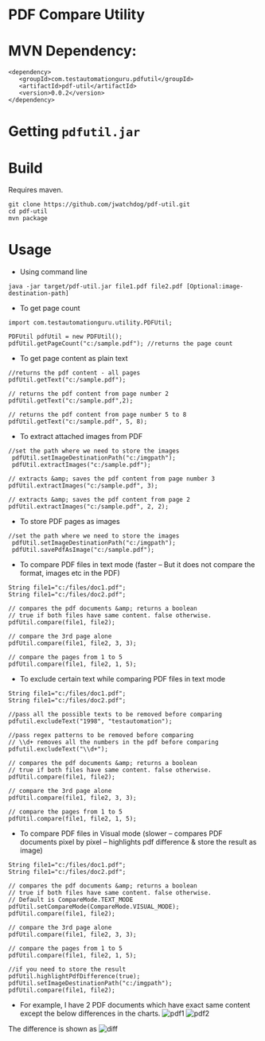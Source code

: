 # PDF Compare Utility

MVN Dependency:
===============

```
<dependency>
   <groupId>com.testautomationguru.pdfutil</groupId>
   <artifactId>pdf-util</artifactId>
   <version>0.0.2</version>
</dependency>
```

Getting `pdfutil.jar`
====================

# Build

Requires maven.

```
git clone https://github.com/jwatchdog/pdf-util.git
cd pdf-util
mvn package
```

# Usage

* Using command line

```
java -jar target/pdf-util.jar file1.pdf file2.pdf [Optional:image-destination-path]
```

* To get page count

```
import com.testautomationguru.utility.PDFUtil;

PDFUtil pdfUtil = new PDFUtil();
pdfUtil.getPageCount("c:/sample.pdf"); //returns the page count
```

* To get page content as plain text

```
//returns the pdf content - all pages
pdfUtil.getText("c:/sample.pdf");

// returns the pdf content from page number 2
pdfUtil.getText("c:/sample.pdf",2);

// returns the pdf content from page number 5 to 8
pdfUtil.getText("c:/sample.pdf", 5, 8);

```

* To extract attached images from PDF
```
//set the path where we need to store the images
 pdfUtil.setImageDestinationPath("c:/imgpath");
 pdfUtil.extractImages("c:/sample.pdf");

// extracts &amp; saves the pdf content from page number 3
pdfUtil.extractImages("c:/sample.pdf", 3);

// extracts &amp; saves the pdf content from page 2
pdfUtil.extractImages("c:/sample.pdf", 2, 2);

```

* To store PDF pages as images

```
//set the path where we need to store the images
 pdfUtil.setImageDestinationPath("c:/imgpath");
 pdfUtil.savePdfAsImage("c:/sample.pdf");
```

* To compare PDF files in text mode (faster – But it does not compare the format, images etc in the PDF)

```
String file1="c:/files/doc1.pdf";
String file1="c:/files/doc2.pdf";

// compares the pdf documents &amp; returns a boolean
// true if both files have same content. false otherwise.
pdfUtil.compare(file1, file2);

// compare the 3rd page alone
pdfUtil.compare(file1, file2, 3, 3);

// compare the pages from 1 to 5
pdfUtil.compare(file1, file2, 1, 5);
```
* To exclude certain text while comparing PDF files in text mode

```
String file1="c:/files/doc1.pdf";
String file1="c:/files/doc2.pdf";

//pass all the possible texts to be removed before comparing
pdfutil.excludeText("1998", "testautomation");

//pass regex patterns to be removed before comparing
// \\d+ removes all the numbers in the pdf before comparing
pdfutil.excludeText("\\d+");

// compares the pdf documents &amp; returns a boolean
// true if both files have same content. false otherwise.
pdfUtil.compare(file1, file2);

// compare the 3rd page alone
pdfUtil.compare(file1, file2, 3, 3);

// compare the pages from 1 to 5
pdfUtil.compare(file1, file2, 1, 5);
```
* To compare PDF files in Visual mode (slower – compares PDF documents pixel by pixel – highlights pdf difference & store the result as image)

```
String file1="c:/files/doc1.pdf";
String file1="c:/files/doc2.pdf";

// compares the pdf documents &amp; returns a boolean
// true if both files have same content. false otherwise.
// Default is CompareMode.TEXT_MODE
pdfUtil.setCompareMode(CompareMode.VISUAL_MODE);
pdfUtil.compare(file1, file2);

// compare the 3rd page alone
pdfUtil.compare(file1, file2, 3, 3);

// compare the pages from 1 to 5
pdfUtil.compare(file1, file2, 1, 5);

//if you need to store the result
pdfUtil.highlightPdfDifference(true);
pdfUtil.setImageDestinationPath("c:/imgpath");
pdfUtil.compare(file1, file2);
```

* For example, I have 2 PDF documents which have exact same content except the below differences in the charts.
![pdf1](http://i0.wp.com/www.testautomationguru.com/wp-content/uploads/2015/06/pdfu001.png) ![pdf2](http://i2.wp.com/www.testautomationguru.com/wp-content/uploads/2015/06/pdfu002.png)

The difference is shown as
![diff](http://i1.wp.com/www.testautomationguru.com/wp-content/uploads/2015/06/pdfu003.png)
